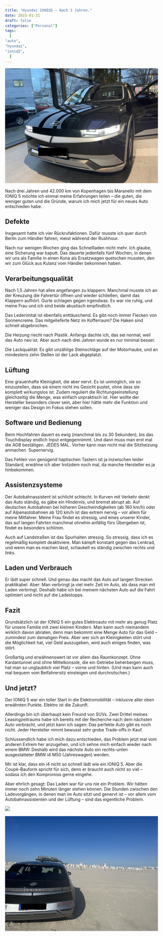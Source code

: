 ```yaml
---
title: "Hyundai IONIQ5 – Nach 3 Jahren."
date: 2025-01-31
draft: false
categories: ["Personal"]
tags:
  [
"auto",
"hyundai",
"ioniq5",
  ]
---
```


![](ioniq5.jpg)

Nach drei Jahren und 42.000 km von Kopenhagen bis Maranello mit dem IONIQ 5 möchte ich einmal meine Erfahrungen teilen – die guten, die weniger guten und die Gründe, warum ich mich jetzt für ein neues Auto entschieden habe.

## Defekte

Insgesamt hatte ich vier Rückrufaktionen. Dafür musste ich quer durch Berlin zum Händler fahren, meist während der Rushhour.

Nach nur wenigen Wochen ging das Schnellladen nicht mehr. Ich glaube, eine Sicherung war kaputt. Das dauerte jedenfalls fünf Wochen, in denen wir uns als Familie in einen Kona als Ersatzwagen quetschen mussten, den wir zum Glück aus Kulanz vom Händler bekommen haben.

## Verarbeitungsqualität

Nach 1,5 Jahren hat alles angefangen zu klappern. Manchmal musste ich an der Kreuzung die Fahrertür öffnen und wieder schließen, damit das Klappern aufhört. Gurte schlagen gegen irgendwas. Es war nie ruhig, und meine Frau und ich sind beide akustisch empfindlich.

Das Lederimitat ist ebenfalls enttäuschend. Es gibt noch immer Flecken von Sonnencreme. Das mitgelieferte Netz im Kofferraum? Die Haken sind schnell abgebrochen.

Die Heizung riecht nach Plastik. Anfangs dachte ich, das sei normal, weil das Auto neu ist. Aber auch nach drei Jahren wurde es nur minimal besser.

Die Lackqualität: Es gibt unzählige Steinschläge auf der Motorhaube, und an mindestens zehn Stellen ist der Lack abgeplatzt.

## Lüftung

Eine grauenhafte Kleinigkeit, die aber nervt. Es ist unmöglich, sie so einzustellen, dass sie einem nicht ins Gesicht pustet, ohne dass sie komplett wirkungslos ist. Zudem reguliert die Richtungseinstellung gleichzeitig die Menge, was einfach unpraktisch ist. Hier wollte der Hersteller besonders clever sein, aber hier hätte mehr die Funktion und weniger das Design im Fokus stehen sollen.

## Software und Bedienung

Beim Hochfahren dauert es ewig (manchmal bis zu 30 Sekunden), bis das Touchdisplay endlich Input entgegennimmt. Und dann muss man erst mal die AGB bestätigen. JEDES MAL. Vorher kann man nicht mal die Sitzheizung anmachen. Supernervig.

Das Fehlen von genügend haptischen Tastern ist ja inzwischen leider Standard, erwähne ich aber trotzdem noch mal, da manche Hersteller es ja hinbekommen.

## Assistenzsysteme

Der Autobahnassistent ist schlicht schlecht. In Kurven mit Verkehr denkt das Auto ständig, es gäbe ein Hindernis, und bremst abrupt ab. Auf deutschen Autobahnen bei höheren Geschwindigkeiten (ab 160 km/h) oder auf Alpenautobahnen ab 120 km/h ist das extrem nervig – vor allem für meine Mitfahrer. Meine Frau findet es stressig, und eines unserer Kinder, das auf langen Fahrten manchmal ohnehin anfällig fürs Übergeben ist, findet es besonders schlimm.

Auch auf Landstraßen ist das Spurhalten stressig. So stressig, dass ich es regelmäßig komplett deaktiviere. Man kämpft konstant gegen das Lenkrad, und wenn man es machen lässt, schaukelt es ständig zwischen rechts und links.

## Laden und Verbrauch

Er lädt super schnell. Und genau das macht das Auto auf langen Strecken praktikabel. Aber: Man verbringt ja viel mehr Zeit im Auto, als dass man mit Laden verbringt. Deshalb habe ich bei meinem nächsten Auto auf die Fahrt optimiert und nicht auf die Ladestopps.

## Fazit

Grundsätzlich ist der IONIQ 5 ein gutes Elektroauto mit mehr als genug Platz für unsere Familie mit zwei kleinen Kindern. Man kann auch niemandem wirklich davon abraten, denn man bekommt eine Menge Auto für das Geld – zumindest zum damaligen Preis. Aber wer sich an Kleinigkeiten stört und die Möglichkeit hat, viel Geld auszugeben, wird auch einiges finden, was stört.

Großartig und erwähnenswert ist vor allem das Raumkonzept. Ohne Kardantunnel und ohne Mittelkonsole, die ein Getriebe beherbergen muss, hat man so unglaublich viel Platz – vorne und hinten. (Und man kann auch mal bequem vom Beifahrersitz einsteigen und durchrutschen.)

## Und jetzt?

Der IONIQ 5 war ein toller Start in die Elektromobilität – inklusive aller oben erwähnten Punkte. Elektro ist die Zukunft.

Allerdings bin ich überhaupt kein Freund von SUVs. Zwei Drittel meines Leasingzeitraums habe ich bereits mit der Recherche nach dem nächsten Auto verbracht, und jetzt kann ich sagen: Das perfekte Auto gibt es noch nicht. Jeder Hersteller nimmt bewusst sehr grobe Trade-offs in Kauf.

Schlussendlich habe ich mich dazu entschieden, das Problem jetzt mal vom anderen Extrem her anzugehen, und ich sehne mich einfach wieder nach einem BMW: Deshalb wird das nächste Auto ein rechts-unten ausgestatteter BMW i4 M50 (Jahreswagen) werden.

Mir ist klar, dass ein i4 nicht so schnell lädt wie ein IONIQ 5. Aber die Coupé-Bauform spricht für sich, denn er braucht auch nicht so viel – sodass ich den Kompromiss gerne eingehe.

Aber ehrlich gesagt: Das Laden war für uns nie ein Problem. Wir hätten immer noch zehn Minuten länger stehen können. Die Stunden zwischen den Ladevorgängen, in denen man im Auto sitzt und genervt ist – vor allem vom Autobahnassistenten und der Lüftung – sind das eigentliche Problem.

![](tirol.jpg)

![](stpeter.jpg)
